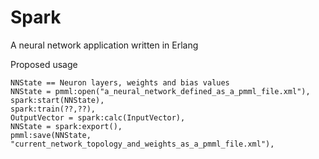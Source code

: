 # Spark
A neural network application written in Erlang

Proposed usage
```
NNState == Neuron layers, weights and bias values
NNState = pmml:open("a_neural_network_defined_as_a_pmml_file.xml"),
spark:start(NNState),
spark:train(??,??),
OutputVector = spark:calc(InputVector),
NNState = spark:export(),
pmml:save(NNState, "current_network_topology_and_weights_as_a_pmml_file.xml"),
```